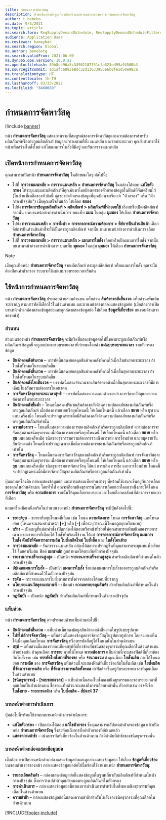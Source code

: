 ```yaml
---
title: กำหนดการจัดหาวัสดุ
description: หัวข้อนี้แสดงข้อมูลเกี่ยวกับหน้าและความสามารถของการกำหนดการจัดหาวัสดุ
author: t-benebo
ms.date: 9/3/2021
ms.topic: article
ms.search.form: ReqSupplyDemandSchedule, ReqSupplyDemandScheduleFilters, ReqSupplyDemandItemDetails, ReqTransFuturesActionsPart, ReqSupplyDemandOverviewLegendPart
audience: Application User
ms.reviewer: kamaybac
ms.search.region: Global
ms.author: benebotg
ms.search.validFrom: 2021-06-09
ms.dyn365.ops.version: 10.0.22
ms.openlocfilehash: 89b8ce96a5c34902187751cfa523ed99a94500b3
ms.sourcegitcommit: ad1afc6893a8dc32d1363395666b0fe1d50e983a
ms.translationtype: HT
ms.contentlocale: th-TH
ms.lasthandoff: 03/23/2022
ms.locfileid: "8468689"
---
```

# <a name="supply-schedule"></a>กำหนดการจัดหาวัสดุ

[!include [banner](../includes/banner.md)]

หน้า **กำหนดการจัดหาวัสดุ** แสดงภาพรวมที่สมบูรณ์ของการจัดหาวัสดุและความต้องการสำหรับผลิตภัณฑ์หรือตระกูลผลิตภัณฑ์ ข้อมูลจะกรองตามที่ตั้ง แผนหลัก และรอบระยะเวลา คุณยังสามารถใช้หน้าเพื่อสร้างใบสั่งใหม่ แก้ไขแผนการใบสั่งที่มีอยู่ และรันการวางแผนหลัก

## <a name="open-the-supply-schedule-page"></a>เปิดหน้าการกำหนดการจัดหาวัสดุ

คุณสามารถเปิดหน้า **กำหนดการจัดหาวัสดุ** ในลักษณะใดๆ ต่อไปนี้:

- ไปที่ **การวางแผนหลัก \> การวางแผนหลัก \> กำหนดการจัดหาวัสดุ** ในกล่องโต้ตอบ **แก้ไขตัวกรอง** ให้ระบุแผนและผลิตภัณฑ์ที่คุณค้นหาโดยป้อนค่าของตัวกรองข้อมูลในฟิลด์ที่จัดเตรียมไว้ (ในส่วนที่เหลือของหัวข้อนี้ ชุดของค่าตัวกรองข้อมูลที่คุณป้อนจะเรียกว่า "ตัวกรอง" หรือ "ตัวกรองปัจจุบัน") เมื่อคุณเสร็จสิ้นแล้ว ให้เลือก **ตกลง**
- ไปยัง **การจัดการข้อมูลผลิตภัณฑ์ \> ผลิตภัณฑ์ \> ผลิตภัณฑ์ที่นำออกใช้** เลือกหรือเปิดผลิตภัณฑ์ จากนั้น บนบานหน้าต่างการดำเนินการ บนแท็บ **แผน** ในกลุ่ม **มุมมอง** ให้เลือก **กำหนดการจัดหาวัสดุ**
- ไปยัง **การวางแผนหลัก \> การตั้งค่า \> การคาดการณ์ความต้องการ \> คีย์การปันส่วนสินค้า** เลือกคีย์การปันส่วนสินค้าที่จะใช้เป็นตระกูลผลิตภัณฑ์ จากนั้น บนบานหน้าต่างการดำเนินการ เลือก **กำหนดการจัดหาวัสดุ**
- ไปที่ **การวางแผนหลัก \> การวางแผนหลัก \> แผนการใบสั่ง** เลือกหรือเปิดแผนการใบสั่ง จากนั้น บนบานหน้าต่างการดำเนินการ บนแท็บ **มุมมอง** ในกลุ่ม **มุมมอง** ให้เลือก **กำหนดการจัดหาวัสดุ**

> [!NOTE]
> เมื่อคุณเปิดหน้า **กำหนดการจัดหาวัสดุ** จากผลิตภัณฑ์ ตระกูลผลิตภัณฑ์ หรือแผนการใบสั่ง คุณจะไม่ต้องป้อนค่าตัวกรอง ระบบจะใช้แม่แบบรอบระยะเวลาเริ่มต้น

## <a name="use-the-supply-schedule-page"></a>ใช้หน้าการกำหนดการจัดหาวัสดุ

หน้า **กำหนดการจัดหาวัสดุ** ประกอบด้วยส่วนด้านบน แท็บด่วน **สินค้าคงคลังสิ้นงวด** แท็บด่วนเพิ่มเติมจะปรากฏ ตามบรรทัดที่เลือกไว้ในส่วนด้านบน และบานหน้าต่างกล่องแสดงข้อมูลย่อ (เมื่อต้องการเปิดบานหน้าต่างกล่องแสดงข้อมูลย่อและดูกล่องแสดงข้อมูลย่อ ให้เลือก **ข้อมูลที่เกี่ยวข้อง** บนขอบด้านขวาของหน้า)

### <a name="upper-section"></a>ส่วนบน

ส่วนบนของหน้า **กำหนดการจัดหาวัสดุ** จะมีกริดที่แสดงข้อมูลต่อไปนี้ของตระกูลผลิตภัณฑ์หรือผลิตภัณฑ์ ข้อมูลนี้จะถูกแบ่งตามรอบระยะเวลาที่กําหนดโดยค่า **แม่แบบรอบระยะเวลา** จากตัวกรองข้อมูล

- **สินค้าคงคลังต้นงวด** – บรรทัดนี้แสดงยอดดุลสินค้าคงคลังที่คาดไว้เมื่อเริ่มต้นรอบระยะเวลา ถ้าใบสั่งทั้งหมดในระบบเกิดขึ้น
- **สินค้าคงคลังสิ้นงวด** – บรรทัดนี้แสดงยอดดุลสินค้าคงคลังที่คาดไว้เมื่อสิ้นสุดรอบระยะเวลา ถ้าใบสั่งทั้งหมดในระบบเกิดขึ้น
- **สินค้าคงคลังโยงสิ้นงวด** – บรรทัดนี้แสดงจำนวนของสินค้าคงคลังเมื่อสิ้นสุดรอบระยะเวลาที่มีการเชื่อมโยงกับความต้องการในอนาคต
- **การจัดหาวัสดุรอบระยะเวลาสุทธิ** – บรรทัดนี้แสดงความแตกต่างระหว่างการจัดหาวัสดุและความต้องการในรอบระยะเวลา
- **สินค้าคงคลังขั้นต่ำ** – โหนดนี้แสดงปริมาณสินค้าคงคลังด้านความปลอดภัยของผลิตภัณฑ์หรือตระกูลผลิตภัณฑ์ เมื่อต้องการขยายหรือยุบโหนดนี้ ให้เลือกโหนดนี้ แล้วเลือก **ขยาย** หรือ **ยุบ** บนแถบเครื่องมือ โหนดนี้จะปรากฏเฉพาะเมื่อมีสินค้าคงคลังด้านความปลอดภัยของผลิตภัณฑ์หรือตระกูลผลิตภัณฑ์เท่านั้น
- **ความต้องการ** – โหนดนี้แสดงความต้องการของผลิตภัณฑ์หรือตระกูลผลิตภัณฑ์ ความต้องการจะจัดกลุ่มตามชนิดธุรกรรม เมื่อต้องการขยายหรือยุบโหนดนี้ ให้เลือกโหนดนี้ แล้วเลือก **ขยาย** หรือ **ยุบ** บนแถบเครื่องมือ ชนิดของธุรกรรมความต้องการรวมถึงการขาย การโอนย้าย และสมุดรายวันสินค้าคงคลัง โหนดนี้จะปรากฏเฉพาะเมื่อมีความต้องการของผลิตภัณฑ์หรือตระกูลผลิตภัณฑ์เท่านั้น
- **การจัดหาวัสดุ** – โหนดนี้แสดงการจัดหาวัสดุของผลิตภัณฑ์หรือตระกูลผลิตภัณฑ์ การจัดหาวัสดุจะจัดกลุ่มตามชนิดธุรกรรม เมื่อต้องการขยายหรือยุบโหนดนี้ ให้เลือกโหนดนี้ แล้วเลือก **ขยาย** หรือ **ยุบ** บนแถบเครื่องมือ ชนิดธุรกรรมการจัดหาวัสดุ ได้แก่ การผลิต การซื้อ และการโอนย้าย โหนดนี้จะปรากฏเฉพาะเมื่อมีการจัดหาวัสดุของผลิตภัณฑ์หรือตระกูลผลิตภัณฑ์เท่านั้น

ปุ่มแถบเครื่องมือ กล่องแสดงข้อมูลย่อ และการแสดงแท็บด่วนต่างๆ ที่พร้อมใช้งานจะขึ้นอยู่กับการเลือกของคุณในส่วนด้านบน โดยทั่วไป คุณจะเลือกชนิดธุรกรรมโดยการเลือกแถวใดแถวหนึ่งภายใต้โหนด **การจัดหาวัสดุ** หรือ **ความต้องการ** จากนั้นให้คุณเลือกรอบระยะเวลาโดยเลือกคอลัมน์ที่ต้องการจากแถวที่เลือก

แถบเครื่องมือเหนือกริดในส่วนบนของหน้า **กำหนดการจัดหาวัสดุ** จะมีปุ่มดังต่อไปนี้:

- **ขยาย/ยุบ** – ขยายหรือยุบโหนดที่เลือก เช่น โหนด **ความต้องการ** โหนด **การจัดหาวัสดุ** และโหนดย่อย (โหนดจะแสดงคำนำหน้า **\[+\]** หรือ **\[-\]** เพื่อระบุว่าขณะนี้โหนดถูกยุบหรือขยาย)
- **สร้าง** – เปิดเมนูที่แต่ละคำสั่ง เปิดกล่องโต้ตอบหรือหน้าที่ช่วยให้คุณสามารถเพิ่มชนิดของรายการเฉพาะของรายการที่เลือกได้ ใบสั่งที่พร้อมใช้งาน ได้แก่ **การคาดการณ์การจัดหาวัสดุ** **แผนการใบสั่ง** **คัมบังที่จัดตารางการผลิต** **ใบสั่งผลิตใหม่** **ใบสั่งซื้อ** และ **ใบสั่งโอนย้าย**
- **การวางแผนหลัก** – รันการวางแผนหลัก กล่องโต้ตอบจะปรากฏขึ้นที่คุณสามารถระบุแผนเพื่อเรียกใช้ โดยค่าเริ่มต้น ฟิลด์ **แผนหลัก** ถูกกำหนดให้ตรงกับตัวกรองปัจจุบัน
- **รายงานการเสร็จงานสูงสุด** – เปิดหน้า **รายงานการเสร็จงานสูงสุด** สำหรับผลิตภัณฑ์ที่กําหนดในตัวกรองปัจจุบัน
- **อัปเดตแผนการใบสั่ง** – เปิดหน้า **แผนการใบสั่ง** ซึ่งแสดงแผนการใบสั่งของตระกูลผลิตภัณฑ์หรือผลิตภัณฑ์ที่กําหนดไว้ในตัวกรองปัจจุบัน
- **ระดับ** – กระจายแผนการใบสั่งตามการตั้งค่าจากกล่องโต้ตอบที่ปรากฏ
- **นโยบายแผนวัสดุตามสถานที่** – เปิดหน้า **ความครอบคลุมสินค้า** สำหรับผลิตภัณฑ์ที่กําหนดในตัวกรองปัจจุบัน
- **กฎคัมบัง** – เปิดหน้า **กฎคัมบัง** สำหรับผลิตภัณฑ์ที่กําหนดในตัวกรองปัจจุบัน

### <a name="fasttabs"></a>แท็บด่วน

หน้า **กำหนดการจัดหาวัสดุ** อาจประกอบด้วยแท็บด่วนต่อไปนี้:

- **สินค้าคงคลังสิ้นงวด** – แท็บด่วนนี้แสดงข้อมูลสินค้าคงคลังสิ้นงวดในรูปแบบรูปภาพ
- **โปรไฟล์การจัดหาวัสดุ** – แท็บด่วนนี้แสดงข้อมูลการจัดหาวัสดุในรูปแบบรูปภาพ โดยจะมองเห็นได้เมื่อคุณเลือกโหนด **การจัดหาวัสดุ** หรือบรรทัดที่อยู่ใต้โหนดนั้นในส่วนด้านบน
- **สรุป** – แท็บด่วนนี้แสดงรายละเอียดสรุปที่เกี่ยวข้องกับชนิดของธุรกรรมที่คุณเลือกในส่วนด้านบน ตัวอย่างเช่น ถ้าคุณเลือก **การขาย** ภายใต้โหนด **ความต้องการ** แท็บด่วนนี้จะแสดงฟิลด์ที่เกี่ยวข้องกับใบสั่งขาย เช่น **บรรทัดใบสั่งขายที่ร้องขอ** หรือ **จำนวนรวม** ถ้าคุณเลือก **ใบสั่งผลิต** ภายใต้โหนดย่อย **การผลิต** ของ **การจัดหาวัสดุ** แท็บด่วนนี้จะแสดงฟิลด์ที่เกี่ยวข้องกับใบสั่งผลิต เช่น **ใยสั่งผลิตที่จัดตารางการผลิต** หรือ **ที่จัดตารางการผลิตทั้งหมด** ค่าฟิลด์จะขึ้นอยู่กับรอบระยะเวลาที่คุณเลือกในส่วนด้านบน 
- **\[ชนิดธุรกรรม\] - \[รอบระยะเวลา\]** – แท็บด่วนนี้แสดงใบสั่งของชนิดธุรกรรมและรอบระยะเวลาที่คุณเลือกในส่วนด้านบน ชื่อของแท็บด่วนจะแสดงถึงการเลือกเหล่านั้น ตัวอย่างเช่น อาจตั้งชื่อ **ใบสั่งขาย - รายการคงค้าง** หรือ **ใบสั่งผลิต - สัปดาห์ 37**

### <a name="action-pane"></a>บานหน้าต่างการดำเนินการ

ปุ่มต่อไปนี้พร้อมใช้งานบนบานหน้าต่างการดำเนินการ:

- **แก้ไขตัวกรอง** – เปิดกล่องโต้ตอบ **แก้ไขตัวกรอง** ซึ่งคุณสามารถอัปเดตค่าตัวกรองข้อมูล แล้วเปิดหน้า **กำหนดการจัดหาวัสดุ** ซึ่งสะท้อนถึงการตั้งค่าตัวกรองที่อัปเดตแล้ว
- **แสดงความล่าช้า** – เน้นบรรทัดที่เกี่ยวข้องในส่วนด้านบน ถ้ามีลำดับที่ล่าช้าของชนิดธุรกรรมนั้น

### <a name="factbox-pane"></a>บานหน้าต่างกล่องแสดงข้อมูลย่อ

เมื่อต้องการเปิดบานหน้าต่างกล่องแสดงข้อมูลย่อและดูกล่องแสดงข้อมูลย่อ ให้เลือก **ข้อมูลที่เกี่ยวข้อง** บนขอบด้านขวาของหน้า กล่องแสดงข้อมูลย่อต่อไปนี้พร้อมใช้งานบนหน้า **กำหนดการจัดหาวัสดุ**:

- **รายละเอียดสินค้า** – กล่องแสดงข้อมูลย่อนี้แสดงข้อมูลพื้นฐานเกี่ยวกับผลิตภัณฑ์ที่กําหนดในตัวกรองปัจจุบัน ซึ่งอาจว่างเปล่าถ้าคุณกําหนดตระกูลผลิตภัณฑ์ในตัวกรอง
- **การดำเนินการ** – กล่องแสดงข้อมูลย่อนี้แสดงการดำเนินการสำหรับใบสั่งของชนิดธุรกรรมที่คุณเลือกในส่วนด้านบน
- **ความล่าช้า** – กล่องแสดงข้อมูลย่อนี้แสดงความล่าช้าสำหรับใบสั่งของชนิดธุรกรรมที่คุณเลือกในส่วนด้านบน

[!INCLUDE[footer-include](../../includes/footer-banner.md)]
